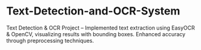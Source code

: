 # Text-Detection-and-OCR-System
Text Detection &amp; OCR Project – Implemented text extraction using EasyOCR &amp; OpenCV, visualizing results with bounding boxes. Enhanced accuracy through preprocessing techniques.
